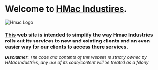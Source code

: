 # Welcome to [HMac Industires](#index.html).

![Hmac Logo](https://scontent.fsan1-1.fna.fbcdn.net/v/t1.6435-9/67479452_682988005516098_8033320488434401280_n.png?_nc_cat=110&ccb=1-5&_nc_sid=973b4a&_nc_ohc=mrWx3Df2WEkAX9zoAH5&_nc_ht=scontent.fsan1-1.fna&oh=ae447d2fc03dacf7b80f73f500133dab&oe=615230C1)

### [This](#index.html) web site is intended to simplify the way Hmac Industries rolls out its services to new and existing clients and an even easier way for our clients to access there services.

_**Disclaimer**_: _The code and contents of this website is strictly owned by HMac Industries, any use of its code/content will be treated as a felony_




